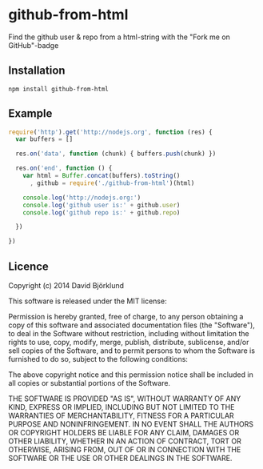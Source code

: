 # github-from-html

Find the github user & repo from a html-string with the "Fork me on GitHub"-badge

## Installation

```
npm install github-from-html
```

## Example

```javascript
require('http').get('http://nodejs.org', function (res) {
  var buffers = []

  res.on('data', function (chunk) { buffers.push(chunk) })

  res.on('end', function () {
    var html = Buffer.concat(buffers).toString()
      , github = require('./github-from-html')(html)

    console.log('http://nodejs.org:')
    console.log('github user is:' + github.user)
    console.log('github repo is:' + github.repo)

  })

})
```

## Licence

Copyright (c) 2014 David Björklund

This software is released under the MIT license:

Permission is hereby granted, free of charge, to any person obtaining a copy
of this software and associated documentation files (the "Software"), to deal
in the Software without restriction, including without limitation the rights
to use, copy, modify, merge, publish, distribute, sublicense, and/or sell
copies of the Software, and to permit persons to whom the Software is
furnished to do so, subject to the following conditions:

The above copyright notice and this permission notice shall be included in
all copies or substantial portions of the Software.

THE SOFTWARE IS PROVIDED "AS IS", WITHOUT WARRANTY OF ANY KIND, EXPRESS OR
IMPLIED, INCLUDING BUT NOT LIMITED TO THE WARRANTIES OF MERCHANTABILITY,
FITNESS FOR A PARTICULAR PURPOSE AND NONINFRINGEMENT. IN NO EVENT SHALL THE
AUTHORS OR COPYRIGHT HOLDERS BE LIABLE FOR ANY CLAIM, DAMAGES OR OTHER
LIABILITY, WHETHER IN AN ACTION OF CONTRACT, TORT OR OTHERWISE, ARISING FROM,
OUT OF OR IN CONNECTION WITH THE SOFTWARE OR THE USE OR OTHER DEALINGS IN
THE SOFTWARE.

